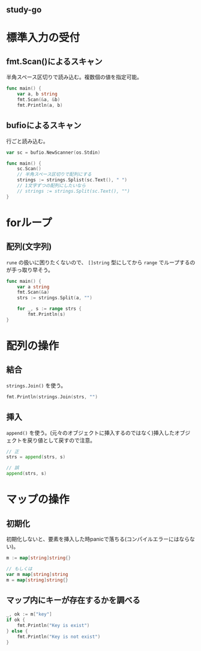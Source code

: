 study-go
---

# 標準入力の受付

## fmt.Scan()によるスキャン
半角スペース区切りで読み込む。複数個の値を指定可能。

```go
func main() {
	var a, b string
	fmt.Scan(&a, &b)
	fmt.Println(a, b)
```

## bufioによるスキャン
行ごと読み込む。

```go
var sc = bufio.NewScanner(os.Stdin)

func main() {
	sc.Scan()
	// 半角スペース区切りで配列にする
	strings := strings.Splist(sc.Text(), " ")
	// 1文字ずつの配列にしたいなら
	// strings := strings.Split(sc.Text(), "")
}
```

# forループ

## 配列(文字列)
`rune` の扱いに困りたくないので、 `[]string` 型にしてから `range` でループするのが手っ取り早そう。

```go
func main() {
	var a string
	fmt.Scan(&a)
	strs := strings.Split(a, "")

	for _, s := range strs {
		fmt.Println(s)
}
```

# 配列の操作

## 結合
`strings.Join()` を使う。

```go
fmt.Println(strings.Join(strs, "")
```

## 挿入
`append()` を使う。(元々のオブジェクトに挿入するのではなく)挿入したオブジェクトを戻り値として戻すので注意。

```go
// 正
strs = append(strs, s)

// 誤
append(strs, s)
```

# マップの操作

## 初期化
初期化しないと、要素を挿入した時panicで落ちる(コンパイルエラーにはならない)。

```go
m := map[string]string{}

// もしくは
var m map[string]string
m = map[string]string{}
```

## マップ内にキーが存在するかを調べる

```go
_, ok := m["key"]
if ok {
	fmt.Println("Key is exist")
} else {
	fmt.Println("Key is not exist")
}
```
